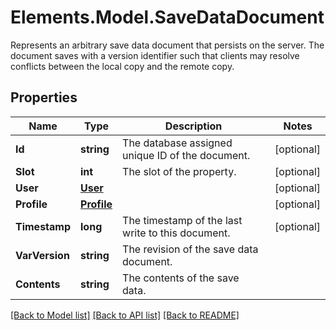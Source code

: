 # Elements.Model.SaveDataDocument
Represents an arbitrary save data document that persists on the server. The document saves with a version identifier such that clients may resolve conflicts between the local copy and the remote copy.

## Properties

Name | Type | Description | Notes
------------ | ------------- | ------------- | -------------
**Id** | **string** | The database assigned unique ID of the document. | [optional] 
**Slot** | **int** | The slot of the property. | [optional] 
**User** | [**User**](User.md) |  | [optional] 
**Profile** | [**Profile**](Profile.md) |  | [optional] 
**Timestamp** | **long** | The timestamp of the last write to this document. | [optional] 
**VarVersion** | **string** | The revision of the save data document. | 
**Contents** | **string** | The contents of the save data. | 

[[Back to Model list]](../README.md#documentation-for-models) [[Back to API list]](../README.md#documentation-for-api-endpoints) [[Back to README]](../README.md)

